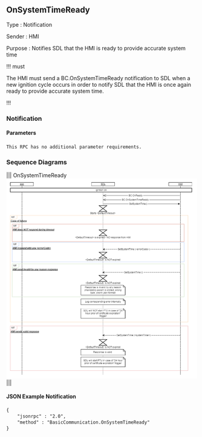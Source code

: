 ## OnSystemTimeReady

Type
: Notification

Sender
: HMI

Purpose
: Notifies SDL that the HMI is ready to provide accurate system time

!!! must

The HMI must send a BC.OnSystemTimeReady notification to SDL when a new ignition cycle occurs in order to notify SDL that the HMI is once again ready to provide accurate system time.

!!!

### Notification

#### Parameters

`This RPC has no additional parameter requirements.`

### Sequence Diagrams
|||
OnSystemTimeReady
![OnSystemTimeReady](assets/OnSystemTimeReady_Ign_On.png)
|||

#### JSON Example Notification  

```
{
	"jsonrpc" : "2.0",
	"method" : "BasicCommunication.OnSystemTimeReady"
}
```
